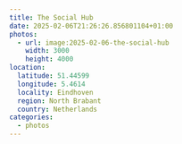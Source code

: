 ```yaml
---
title: The Social Hub
date: 2025-02-06T21:26:26.856801104+01:00
photos:
  - url: image:2025-02-06-the-social-hub
    width: 3000
    height: 4000
location:
  latitude: 51.44599
  longitude: 5.4614
  locality: Eindhoven
  region: North Brabant
  country: Netherlands
categories:
  - photos
---
```

